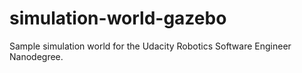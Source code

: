 # simulation-world-gazebo
Sample simulation world for the Udacity Robotics Software Engineer Nanodegree.
